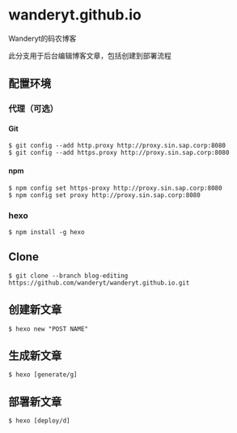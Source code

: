 # wanderyt.github.io

Wanderyt的码农博客

此分支用于后台编辑博客文章，包括创建到部署流程

## 配置环境

### 代理（可选）

#### Git

    $ git config --add http.proxy http://proxy.sin.sap.corp:8080
    $ git config --add https.proxy http://proxy.sin.sap.corp:8080

#### npm

    $ npm config set https-proxy http://proxy.sin.sap.corp:8080
    $ npm config set proxy http://proxy.sin.sap.corp:8080

### hexo

    $ npm install -g hexo

## Clone

    $ git clone --branch blog-editing https://github.com/wanderyt/wanderyt.github.io.git

## 创建新文章

    $ hexo new "POST NAME"

## 生成新文章

    $ hexo [generate/g]

## 部署新文章

    $ hexo [deploy/d]